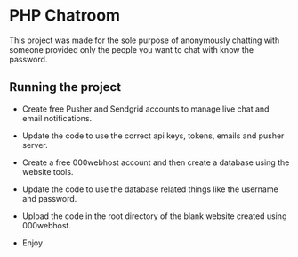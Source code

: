 
# PHP Chatroom

This project was made for the sole purpose of anonymously chatting with someone provided only the people you want to chat with know the password.

## Running the project

* Create free Pusher and Sendgrid accounts to manage live chat and email notifications.

* Update the code to use the correct api keys, tokens, emails and pusher server.

* Create a free 000webhost account and then create a database using the website tools.

* Update the code to use the database related things like the username and password.

* Upload the code in the root directory of the blank website created using 000webhost.

* Enjoy


